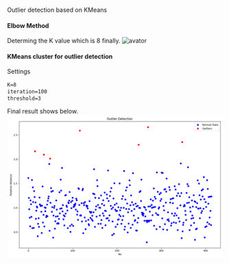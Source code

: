 Outlier detection based on KMeans

#### Elbow Method
Determing the K value which is 8 finally.
![avator]()

#### KMeans cluster for outlier detection
Settings
```
K=8
iteration=100
threshold=3
```
Final result shows below.
![avator](https://github.com/AaPaul/CSI-5387_Data_Mining/blob/master/Outlier_Detection/Outlier%20Detection.png)
